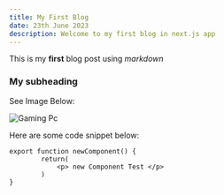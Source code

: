 ```yaml
---
title: My First Blog
date: 23th June 2023
description: Welcome to my first blog in next.js app
---
```


This is my **first** blog post using _markdown_

### My subheading

See Image Below:

![Gaming Pc](/img/gamingpc.jpg)

Here are some code snippet below:

```
export function newComponent() {
        return(
            <p> new Component Test </p>
        )
}

```
